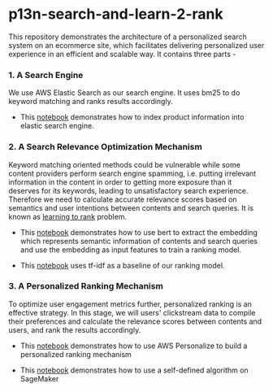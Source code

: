 # p13n-search-and-learn-2-rank

This repository demonstrates the architecture of a personalized search system on an ecommerce site, which facilitates delivering personalized user experience in an efficient and scalable way. It contains three parts - 

### 1. A Search Engine 

We use AWS Elastic Search as our search engine. It uses bm25 to do keyword matching and ranks results accordingly. 

* This [notebook](https://github.com/catwhiskers/p13n-search-and-learn-2-rank/blob/main/01-data-preparation.ipynb) demonstrates how to index product information into elastic search engine. 

### 2. A Search Relevance Optimization Mechanism 

Keyword matching oriented methods could be vulnerable while some content providers perform search engine spamming, i.e. putting irrelevant information in the content in order to getting more exposure than it deserves for its keywords, leading to unsatisfactory search experience. Therefore we need to calculate accurate relevance scores based on semantics and user intentions between contents and search queries. It is known as [learning to rank](https://en.wikipedia.org/wiki/Learning_to_rank) problem.  

* This [notebook](https://github.com/catwhiskers/p13n-search-and-learn-2-rank/blob/main/04-search_optimiztion-bert_plus_gbdt.ipynb) demonstrates how to use bert to extract the embedding which represents semantic information of contents and search queries and use the embedding as input features to train a ranking model. 

* This [notebook](https://github.com/catwhiskers/p13n-search-and-learn-2-rank/blob/main/04-search_optimiztion-tfidf.ipynb) uses tf-idf as a baseline of our ranking model. 


### 3. A Personalized Ranking Mechanism 

To optimize user engagement metrics further, personalized ranking is an effective strategy. In this stage, we will users' clickstream data to compile their preferences and calculate the relevance scores between contents and users, and rank the results accordingly. 

* This [notebook](https://github.com/catwhiskers/p13n-search-and-learn-2-rank/blob/main/02-personalize_ranking_movielens.ipynb) demonstrates how to use AWS Personalize to build a personalized ranking mechanism 

* This [notebook](https://github.com/catwhiskers/p13n-search-and-learn-2-rank/blob/main/03-movielens_tfrs_ranking.ipynb) demonstrates how to use a self-defined algorithm on SageMaker



